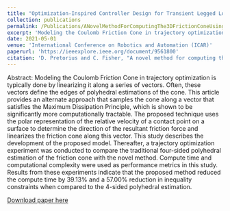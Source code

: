 ```yaml
---
title: "Optimization-Inspired Controller Design for Transient Legged Locomotion"
collection: publications
permalink: /Publications/ANovelMethodForComputingThe3DFrictionConeUsingComplimentaryConstraints
excerpt: 'Modeling the Coulomb Friction Cone in trajectory optimization is typically done by linearizing it along a series of vectors. Often, these vectors define the edges of polyhedral estimations of the cone. This article provides an alternate approach that samples the cone along a vector that satisfies the Maximum Dissipation Principle, which is shown to be significantly more computationally tractable. The proposed technique uses the polar representation of the relative velocity of a contact point on a surface to determine the direction of the resultant friction force and linearizes the friction cone along this vector. This study describes the development of the proposed model. Thereafter, a trajectory optimization experiment was conducted to compare the traditional four-sided polyhedral estimation of the friction cone with the novel method. Compute time and computational complexity were used as performance metrics in this study. Results from these experiments indicate that the proposed method reduced the compute time by 39.13% and a 57.00% reduction in inequality constraints when compared to the 4-sided polyhedral estimation.'
date: 2021-05-01
venue: 'International Conference on Robotics and Automation (ICAR)'
paperurl: 'https://ieeexplore.ieee.org/document/9561800'
citation: 'D. Pretorius and C. Fisher, "A novel method for computing the 3D friction cone using complimentary constraints," 2021 IEEE International Conference on Robotics and Automation (ICRA), Xi'an, China, 2021, pp. 5000-5006, doi: 10.1109/ICRA48506.2021.9561800.'
---
```

Abstract: Modeling the Coulomb Friction Cone in trajectory optimization is typically done by linearizing it along a series of vectors. Often, these vectors define the edges of polyhedral estimations of the cone. This article provides an alternate approach that samples the cone along a vector that satisfies the Maximum Dissipation Principle, which is shown to be significantly more computationally tractable. The proposed technique uses the polar representation of the relative velocity of a contact point on a surface to determine the direction of the resultant friction force and linearizes the friction cone along this vector. This study describes the development of the proposed model. Thereafter, a trajectory optimization experiment was conducted to compare the traditional four-sided polyhedral estimation of the friction cone with the novel method. Compute time and computational complexity were used as performance metrics in this study. Results from these experiments indicate that the proposed method reduced the compute time by 39.13% and a 57.00% reduction in inequality constraints when compared to the 4-sided polyhedral estimation.

[Download paper here](http://Callen-Fisher.github.io/Publications/ANovelMethodForComputingThe3DFrictionConeUsingComplimentaryConstraints.pdf)


